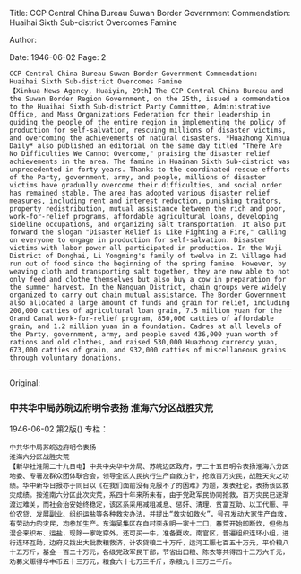 Title: CCP Central China Bureau Suwan Border Government Commendation: Huaihai Sixth Sub-district Overcomes Famine

Author:

Date: 1946-06-02
Page: 2

    CCP Central China Bureau Suwan Border Government Commendation:
    Huaihai Sixth Sub-district Overcomes Famine
    【Xinhua News Agency, Huaiyin, 29th】The CCP Central China Bureau and the Suwan Border Region Government, on the 25th, issued a commendation to the Huaihai Sixth Sub-district Party Committee, Administrative Office, and Mass Organizations Federation for their leadership in guiding the people of the entire region in implementing the policy of production for self-salvation, rescuing millions of disaster victims, and overcoming the achievements of natural disasters. *Huazhong Xinhua Daily* also published an editorial on the same day titled "There Are No Difficulties We Cannot Overcome," praising the disaster relief achievements in the area. The famine in Huainan Sixth Sub-district was unprecedented in forty years. Thanks to the coordinated rescue efforts of the Party, government, army, and people, millions of disaster victims have gradually overcome their difficulties, and social order has remained stable. The area has adopted various disaster relief measures, including rent and interest reduction, punishing traitors, property redistribution, mutual assistance between the rich and poor, work-for-relief programs, affordable agricultural loans, developing sideline occupations, and organizing salt transportation. It also put forward the slogan "Disaster Relief is Like Fighting a Fire," calling on everyone to engage in production for self-salvation. Disaster victims with labor power all participated in production. In the Wuji District of Donghai, Li Yongming's family of twelve in Zi Village had run out of food since the beginning of the spring famine. However, by weaving cloth and transporting salt together, they are now able to not only feed and clothe themselves but also buy a cow in preparation for the summer harvest. In the Nanguan District, chain groups were widely organized to carry out chain mutual assistance. The Border Government also allocated a large amount of funds and grain for relief, including 200,000 catties of agricultural loan grain, 7.5 million yuan for the Grand Canal work-for-relief program, 850,000 catties of affordable grain, and 1.2 million yuan in a foundation. Cadres at all levels of the Party, government, army, and people saved 436,000 yuan worth of rations and old clothes, and raised 530,000 Huazhong currency yuan, 673,000 catties of grain, and 932,000 catties of miscellaneous grains through voluntary donations.



<hr /> 

Original: 


### 中共华中局苏皖边府明令表扬  淮海六分区战胜灾荒

1946-06-02
第2版()
专栏：

    中共华中局苏皖边府明令表扬
    淮海六分区战胜灾荒
    【新华社淮阴二十九日电】中共中央华中分局、苏皖边区政府，于二十五日明令表扬淮海六分区地委、专署及群众团体联合会，领导全区人民执行生产自救方针，抢救百万灾民，战胜天灾之功绩。华中新华日报亦于同日以《在我们面前没有克服不了的困难》为题，发表社论，表扬该区救灾成绩。按淮南六分区此次灾荒，系四十年来所未有，由于党政军民协同抢救，百万灾民已逐渐渡过难关，而社会治安始终稳定，该区系采用减租减息、惩奸、清理、贫富互助、以工代赈、平价农贷、发展副业、组织运盐等各种救灾办法，并提出“救灾如救火”，号召发动大家生产自救，有劳动力的灾民，均参加生产。东海吴集区在自村李永明一家十二口，春荒开始即断炊，但他与混合来织布、运盐，现除一家吃穿外，还可买一牛，准备夏收。南官区，普遍组织连环小组，进行连环互助，边府又拨出大批款粮救济，计农贷粮二十万斤，运河工赈七百五十万元，平价粮八十五万斤，基金一百二十万元，各级党政军民干部，节省出口粮、陈衣等共得四十三万六千元，劝募义赈得华中币五十三万元，粮食六十七万三千斤，杂粮九十三万二千斤。
